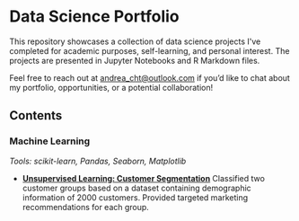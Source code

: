 # Data Science Portfolio
This repository showcases a collection of data science projects I've completed for academic purposes, self-learning, and personal interest. The projects are presented in Jupyter Notebooks and R Markdown files.

Feel free to reach out at andrea_cht@outlook.com if you’d like to chat about my portfolio, opportunities, or a potential collaboration!

## Contents
### Machine Learning
_Tools: scikit-learn, Pandas, Seaborn, Matplotlib_

  - **[Unsupervised Learning: Customer Segmentation](https://github.com/andreachanght/dataportfolio/tree/main/unsupervised_learning_customer_segmentation)**
    Classified two customer groups based on a dataset containing demographic information of 2000 customers. Provided targeted marketing recommendations for each group.






